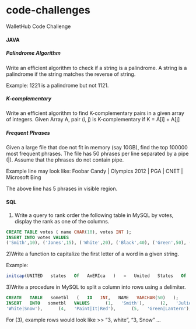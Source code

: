 # code-challenges

WalletHub Code Challenge


#### JAVA
##### Palindrome Algorithm
Write an efficient algorithm to check if a string is a palindrome.
A string is a palindrome if the string matches the reverse of string.

Example: 1221 is a palindrome but not 1121.

##### K-complementary
Write an efficient algorithm to find K-complementary pairs in a given array of integers.
Given Array A, pair (i,   j) is K-complementary if K = A[i] + A[j]


##### Frequent Phrases
Given a large file that doe not fit in memory (say 10GB), find the top 100000 most frequent phrases.
The file has 50 phrases per line separated by a pipe (|).
Assume that the phrases do not contain pipe.

Example line may look like:
Foobar Candy | Olympics 2012 | PGA | CNET | Microsoft Bing

The above line has 5 phrases in visible region.

#### SQL

1) Write a query to rank order the following table in MySQL by votes, display the rank as one of the columns.

```sql
CREATE TABLE votes ( name CHAR(10), votes INT );
INSERT INTO votes VALUES 
('Smith',10), ('Jones',15), ('White',20), ('Black',40), ('Green',50), ('Brown',20);
```

2)Write a function to capitalize the first letter of a word in a given string.

Example:

```sql
initcap(UNITED   states   Of   AmERIca   )   =   United   States   Of   America
```

3)Write a procedure in MySQL to split a column into rows using a delimiter.

```sql
CREATE   TABLE   sometbl   (   ID   INT,   NAME   VARCHAR(50)   );   
INSERT   INTO   sometbl   VALUES      (1,   'Smith'),      (2,   'Julio|Jones|Falcons'),(3,   
'White|Snow'),      (4,   'Paint|It|Red'),      (5,   'Green|Lantern'),      (6,   'Brown|bag');
```
For   (3),   example   rows   would   look   like   >>   “3,   white”,   “3,   Snow”   …
